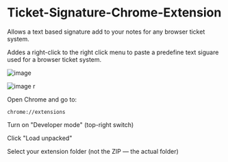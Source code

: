 # Ticket-Signature-Chrome-Extension
Allows a text based signature add to your notes for any browser ticket system. 

Addes a right-click to the right click menu to paste a predefine text siguare used for a browser ticket system. 

![image](https://github.com/user-attachments/assets/f81aa4cd-0b48-4815-902f-74f4c44870a1)

![image](https://github.com/user-attachments/assets/30837ef5-0f2f-467d-89f8-ea22dbf31a7a)
r

Open Chrome and go to:

```
chrome://extensions
```

Turn on "Developer mode" (top-right switch)

Click "Load unpacked"

Select your extension folder (not the ZIP — the actual folder)
